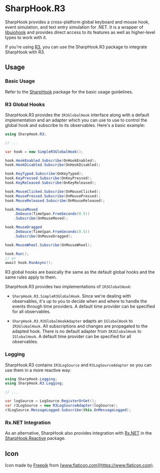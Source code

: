 # SharpHook.R3

SharpHook provides a cross-platform global keyboard and mouse hook, event simulation, and text entry simulation for
.NET. It is a wrapper of [libuiohook](https://github.com/TolikPylypchuk/libuiohook) and provides direct access to its
features as well as higher-level types to work with it.

If you're using [R3](https://github.com/Cysharp/R3), you can use the SharpHook.R3 package to integrate SharpHook with
R3.

## Usage

### Basic Usage

Refer to the [SharpHook](https://www.nuget.org/packages/SharpHook) package for the basic usage guidelines.

### R3 Global Hooks

SharpHook.R3 provides the `IR3GlobalHook` interface along with a default implementation and an adapter which you can use
to use to control the global hook and subscribe to its observables. Here's a basic example:

```c#
using SharpHook.R3;

// ...

var hook = new SimpleR3GlobalHook();

hook.HookEnabled.Subscribe(OnHookEnabled);
hook.HookDisabled.Subscribe(OnHookDisabled);

hook.KeyTyped.Subscribe(OnKeyTyped);
hook.KeyPressed.Subscribe(OnKeyPressed);
hook.KeyReleased.Subscribe(OnKeyReleased);

hook.MouseClicked.Subscribe(OnMouseClicked);
hook.MousePressed.Subscribe(OnMousePressed);
hook.MouseReleased.Subscribe(OnMouseReleased);

hook.MouseMoved
    .Debouce(TimeSpan.FromSeconds(0.5))
    .Subscribe(OnMouseMoved);

hook.MouseDragged
    .Debouce(TimeSpan.FromSeconds(0.5))
    .Subscribe(OnMouseDragged);

hook.MouseWheel.Subscribe(OnMouseWheel);

hook.Run();
// or
await hook.RunAsync();
```

R3 global hooks are basically the same as the default global hooks and the same rules apply to them.

SharpHook.R3 provides two implementations of `IR3GlobalHook`:

- `SharpHook.R3.SimpleR3GlobalHook`. Since we're dealing with observables, it's up to you to decide when and where to
handle the events through time providers. A default time provider can be specified for all observables.

- `SharpHook.R3.R3GlobalHookAdapter` adapts an `IGlobalHook` to `IR3GlobalHook`. All subscriptions and changes are
propagated to the adapted hook. There is no default adapter from `IR3GlobalHook` to `IGlobalHook`. A default time
provider can be specified for all observables.

### Logging

SharpHook.R3 contains `IR3LogSource` and `R3LogSourceAdapter` so you can use them in a more reactive way:

```c#
using SharpHook.Logging;
using SharpHook.R3.Logging;

// ...

var logSource = LogSource.RegisterOrGet();
var r3LogSource = new R3LogSourceAdapter(logSource);
r3LogSource.MessageLogged.Subscribe(this.OnMessageLogged);
```

### Rx.NET Integration

As an alternative, SharpHook also provides integration with [Rx.NET](https://github.com/dotnet/reactive) in the
[SharpHook.Reactive](https://www.nuget.org/packages/SharpHook.Reactive) package.

## Icon

Icon made by [Freepik](https://www.freepik.com) from [www.flaticon.com](https://www.flaticon.com).
